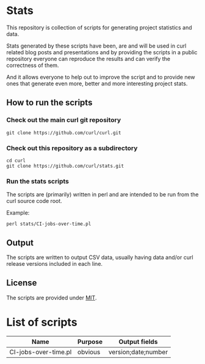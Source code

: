 # Stats

This repository is collection of scripts for generating project statistics and
data.

Stats generated by these scripts have been, are and will be used in curl
related blog posts and presentations and by providing the scripts in a public
repository everyone can reproduce the results and can verify the correctness
of them.

And it allows everyone to help out to improve the script and to provide new
ones that generate even more, better and more interesting project stats.

## How to run the scripts

### Check out the main curl git repository

    git clone https://github.com/curl/curl.git

### Check out this repository as a subdirectory

    cd curl
    git clone https://github.com/curl/stats.git

### Run the stats scripts

The scripts are (primarily) written in perl and are intended to be run from
the curl source code root.

Example:

    perl stats/CI-jobs-over-time.pl

## Output

The scripts are written to output CSV data, usually having data and/or curl
release versions included in each line.

## License

The scripts are provided under [MIT](LICENSE).

# List of scripts

| Name                 | Purpose | Output fields       |
|----------------------|---------|---------------------|
|CI-jobs-over-time.pl  | obvious | version;date;number |
